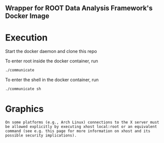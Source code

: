 ## Wrapper for ROOT Data Analysis Framework's Docker Image

# Execution
Start the docker daemon and clone this repo

To enter root inside the docker container, run
```sh
./communicate
```

To enter the shell in the docker container, run
```sh
./communicate sh
```

# Graphics
`On some platforms (e.g., Arch Linux) connections to the X server must be allowed explicitly by executing xhost local:root or an equivalent command (see e.g. this page for more information on xhost and its possible security implications).`
